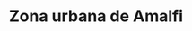 ---
title: Zona urbana de Amalfi
url: /zona-urbana-de-amalfi/
latitude: 6.912
longitude: -75.081
---